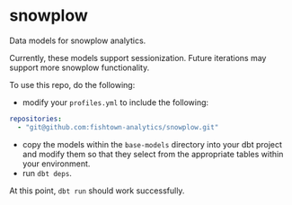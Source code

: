 # snowplow
Data models for snowplow analytics.

Currently, these models support sessionization. Future iterations may support more snowplow functionality.

To use this repo, do the following:

- modify your `profiles.yml` to include the following:
```YAML
repositories:
  - "git@github.com:fishtown-analytics/snowplow.git"
```

- copy the models within the `base-models` directory into your dbt project and modify them so that they select from the appropriate tables within your environment.
- run `dbt deps`.

At this point, `dbt run` should work successfully.

